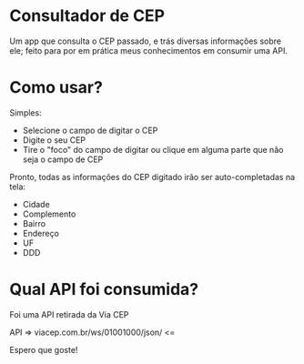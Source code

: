 # Consultador de CEP
Um app que consulta o CEP passado, e trás diversas informações sobre ele; feito para por em prática meus conhecimentos em consumir uma API.

# Como usar?

Simples:

  - Selecione o campo de digitar o CEP
  - Digite o seu CEP
  - Tire o "foco" do campo de digitar ou clique em alguma parte que não seja o campo de CEP
  
  Pronto, todas as informações do CEP digitado irão ser auto-completadas na tela:
  
  - Cidade
  - Complemento
  - Bairro
  - Endereço
  - UF
  - DDD
  
  # Qual API foi consumida?
  
  Foi uma API  retirada da Via CEP
  
  API => viacep.com.br/ws/01001000/json/ <=
  
  Espero que goste!
